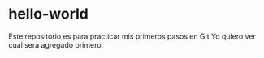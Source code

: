 # hello-world
Este repositorio es para practicar mis primeros pasos en Git
Yo quiero ver cual sera agregado primero.
